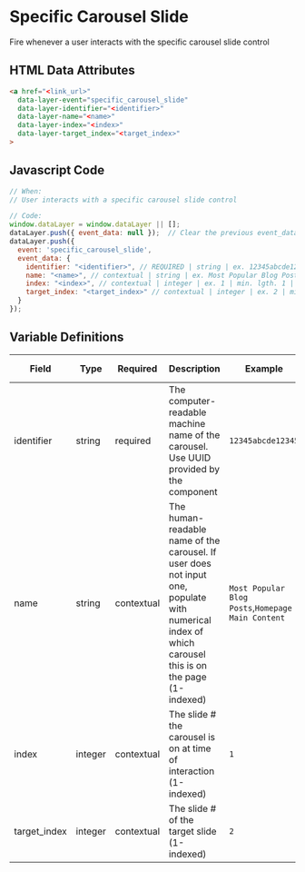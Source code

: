 # Specific Carousel Slide

Fire whenever a user interacts with the specific carousel slide control

## HTML Data Attributes

```html
<a href="<link_url>"
  data-layer-event="specific_carousel_slide"
  data-layer-identifier="<identifier>"
  data-layer-name="<name>"
  data-layer-index="<index>"
  data-layer-target_index="<target_index>"
>
```

## Javascript Code

```js
// When:
// User interacts with a specific carousel slide control

// Code:
window.dataLayer = window.dataLayer || [];
dataLayer.push({ event_data: null });  // Clear the previous event_data object.
dataLayer.push({
  event: 'specific_carousel_slide',
  event_data: {
    identifier: "<identifier>", // REQUIRED | string | ex. 12345abcde12345
    name: "<name>", // contextual | string | ex. Most Popular Blog Posts, Homepage Main Content	
    index: "<index>", // contextual | integer | ex. 1 | min. lgth. 1 | min. 1
    target_index: "<target_index>" // contextual | integer | ex. 2 | min. lgth. 1 | min. 1 
  }
});
```

## Variable Definitions

|Field|Type|Required|Description|Example|Minimum Length|Maximum Length|Minimum|
| --- | --- | --- | --- | --- | --- | --- | --- |
|identifier|string|required|The computer-readable machine name of the carousel. Use UUID provided by the component|`12345abcde12345`||`100`||
|name|string|contextual|The human-readable name of the carousel. If user does not input one, populate with numerical index of which carousel this is on the page (1-indexed)|`Most Popular Blog Posts`,`Homepage Main Content`||`100`||
|index|integer|contextual|The slide # the carousel is on at time of interaction (1-indexed)|`1`|`1`|`100`|`1`|
|target_index|integer|contextual|The slide # of the target slide (1-indexed)|`2`|`1`|`100`|`1`|
